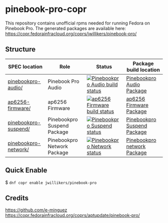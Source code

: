 # pinebook-pro-copr
This repository contains unofficial rpms needed for running Fedora on Pinebook Pro. The generated packages are available here:
https://copr.fedorainfracloud.org/coprs/jwillikers/pinebook-pro/

## Structure

SPEC location | Role | Status | Package build location
------------ | ------------- | ------------ | ------------
[pinebookpro-audio/](pinebookpro-audio/) | Pinebook Pro Audio | [![Pinebookpro Audio build status](https://copr.fedorainfracloud.org/coprs/aptupdate/pinebook-pro/package/pinebookpro-audio/status_image/last_build.png)](https://copr.fedorainfracloud.org/coprs/aptupdate/pinebook-pro/package/pinebookpro-audio/) | [Pinebookpro Audio Package](https://copr.fedorainfracloud.org/coprs/aptupdate/pinebook-pro/package/pinebookpro-audio/)
[ap6256-firmware/](ap6256-firmware/) | ap6256 Firmware | [![ap6256 Firmware build status](https://copr.fedorainfracloud.org/coprs/aptupdate/pinebook-pro/package/ap6256-firmware/status_image/last_build.png)](https://copr.fedorainfracloud.org/coprs/aptupdate/pinebook-pro/package/ap6256-firmware/) | [ap6256 Firmware Package](https://copr.fedorainfracloud.org/coprs/aptupdate/pinebook-pro/package/ap6256-firmware/) 
[pinebookpro-suspend/](pinebookpro-suspend/) | Pinebookpro Suspend Package | [![Pinebookpro Suspend status](https://copr.fedorainfracloud.org/coprs/aptupdate/pinebook-pro/package/pinebookpro-suspend/status_image/last_build.png)](https://copr.fedorainfracloud.org/coprs/aptupdate/pinebook-pro/package/pinebookpro-suspend/) | [Pinebookpro Suspend Package](https://copr.fedorainfracloud.org/coprs/aptupdate/pinebook-pro/package/pinebookpro-suspend/)
[pinebookpro-network/](pinebookpro-network/) | Pinebookpro Network Package | [![Pinebookpro Network status](https://copr.fedorainfracloud.org/coprs/aptupdate/pinebook-pro/package/pinebookpro-network/status_image/last_build.png)](https://copr.fedorainfracloud.org/coprs/aptupdate/pinebook-pro/package/pinebookpro-network/) | [Pinebookpro network Package](https://copr.fedorainfracloud.org/coprs/aptupdate/pinebook-pro/package/pinebookpro-network/)

## Quick Enable
$ `dnf copr enable jwillikers/pinebook-pro`

## Credits
https://github.com/e-minguez
https://copr.fedorainfracloud.org/coprs/aptupdate/pinebook-pro/
